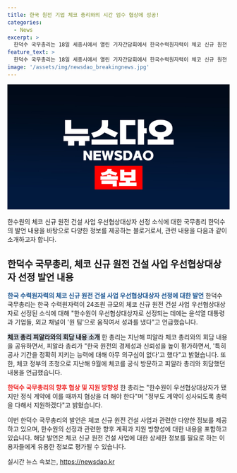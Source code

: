 ```yaml
---
title: 한국 원전 기업 체코 총리와의 시간 엄수 협상에 성공!
categories:
  - News
excerpt: >
  한덕수 국무총리는 18일 세종시에서 열린 기자간담회에서 한국수력원자력이 체코 신규 원전 건설 사업 우선협상대상자로 선정된 것에 대해 피알라 체코 총리와의 지난해 회담 내용을 공개하며, 한국의 원전 건설 능력을 높이 평가받았다고 소개했습니다. 이어 한 총리는 한수원을 우선협상대상자로 선정된 것을 기쁘게 여기며 정부가 계약이 성사되도록 총력을 다해 지원할 것이라고 밝혔습니다. 
feature_text: >
  한덕수 국무총리는 18일 세종시에서 열린 기자간담회에서 한국수력원자력이 체코 신규 원전 건설 사업 우선협상대상자로 선정된 것에 대해 피알라 체코 총리와의 지난해 회담 내용을 공개하며, 한국의 원전 건설 능력을 높이 평가받았다고 소개했습니다. 이어 한 총리는 한수원을 우선협상대상자로 선정된 것을 기쁘게 여기며 정부가 계약이 성사되도록 총력을 다해 지원할 것이라고 밝혔습니다. 
image: '/assets/img/newsdao_breakingnews.jpg'
---
```


<p><img src="/assets/img/newsdao_breakingnews.jpg" alt="implanttips 속보" /></p>

<p>한수원의 체코 신규 원전 건설 사업 우선협상대상자 선정 소식에 대한 국무총리 한덕수의 발언 내용을 바탕으로 다양한 정보를 제공하는 블로거로서, 관련 내용을 다음과 같이 소개하고자 합니다.</p>

<h2 data-ke-size="size26">한덕수 국무총리, 체코 신규 원전 건설 사업 우선협상대상자 선정 발언 내용</h2>

<p><b><span style="color: #1a5490;">한국 수력원자력의 체코 신규 원전 건설 사업 우선협상대상자 선정에 대한 발언</span></b>
한덕수 국무총리는 한국 수력원자력이 24조원 규모의 체코 신규 원전 건설 사업 우선협상대상자로 선정된 소식에 대해 "한수원이 우선협상대상자로 선정되는 데에는 윤석열 대통령과 기업들, 외교 채널이 '원 팀'으로 움직여서 성과를 냈다"고 언급했습니다.</p>

<p><b><span style="background-color: #21538527;">체코 총리 피알라와의 회담 내용 소개</span></b>
한 총리는 지난해 피알라 체코 총리와의 회담 내용을 공유하면서, 피알라 총리가 "한국 원전의 경제성과 신뢰성을 높이 평가하면서, '특히 공사 기간을 정확히 지키는 능력에 대해 아무 의구심이 없다'고 했다"고 밝혔습니다. 또한, 체코 정부의 초청으로 지난해 9월에 체코를 공식 방문하고 피알라 총리와 회담했던 내용을 언급했습니다.</p>

<p><b><span style="color: #ee2323;">한덕수 국무총리의 향후 협상 및 지원 방향성</span></b>
한 총리는 "한수원이 우선협상대상자가 됐지만 정식 계약에 이를 때까지 협상을 더 해야 한다"며 "정부도 계약이 성사되도록 총력을 다해서 지원하겠다"고 밝혔습니다.</p>

<p>이번 한덕수 국무총리의 발언은 체코 신규 원전 건설 사업과 관련한 다양한 정보를 제공하고 있으며, 한수원의 선정과 관련한 향후 계획과 지원 방향성에 대한 내용을 포함하고 있습니다. 해당 발언은 체코 신규 원전 건설 사업에 대한 상세한 정보를 필요로 하는 이용자들에게 유용한 정보로 평가될 수 있습니다.</p>
실시간 뉴스 속보는, <a href="https://newsdao.kr" rel="dofollow">https://newsdao.kr</a>


